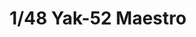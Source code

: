 ---
layout: product
title: "1/48 Yak-52 Maestro"
price: "1900" 
desc: "Maketa"
img_path: "/assets/img/ARK48017.jpg"
brand: "Ark Models"
available: false
special_offer: false
new: false
soon: false
cat: "010000"
subcat: "015000"
subsubcat: "0N/A"
sifra: "ARK48017"
popular: false
---